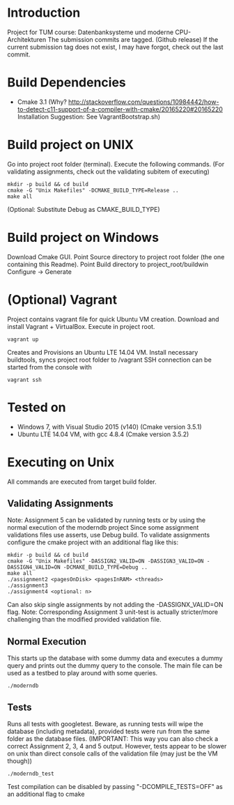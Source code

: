 # Introduction
Project for TUM course: Datenbanksysteme und moderne CPU-Architekturen 
The submission commits are tagged. (Github release) If the current submission tag does not exist, I may have forgot, check out the last commit.

# Build Dependencies
* Cmake 3.1 (Why? http://stackoverflow.com/questions/10984442/how-to-detect-c11-support-of-a-compiler-with-cmake/20165220#20165220 Installation Suggestion: See VagrantBootstrap.sh)

# Build project on UNIX
Go into project root folder (terminal). Execute the following commands.
(For validating assignments, check out the validating subitem of executing)
```
mkdir -p build && cd build
cmake -G "Unix Makefiles" -DCMAKE_BUILD_TYPE=Release ..
make all
```
(Optional: Substitute Debug as CMAKE_BUILD_TYPE)

# Build project on Windows
Download Cmake GUI. Point Source directory to project root folder (the one containing this Readme).
Point Build directory to project_root/buildwin
Configure -> Generate

# (Optional) Vagrant
Project contains vagrant file for quick Ubuntu VM creation.
Download and install Vagrant + VirtualBox.
Execute in project root.
```
vagrant up
```
Creates and Provisions an Ubuntu LTE 14.04 VM. Install necessary buildtools, syncs project root folder to
/vagrant
SSH connection can be started from the console with
```
vagrant ssh
```

# Tested on
* Windows 7, with Visual Studio 2015 (v140) (Cmake version 3.5.1)
* Ubuntu LTE 14.04 VM, with gcc 4.8.4 (Cmake version 3.5.2)

# Executing on Unix
All commands are executed from target build folder.

## Validating Assignments
Note: Assignment 5 can be validated by running tests or by using the normal execution of the moderndb project
Since some assignment validations files use asserts, use Debug build.
To validate assignments configure the cmake project with an additional flag like this:
```
mkdir -p build && cd build
cmake -G "Unix Makefiles" -DASSIGN2_VALID=ON -DASSIGN3_VALID=ON -DASSIGN4_VALID=ON -DCMAKE_BUILD_TYPE=Debug ..
make all
./assignment2 <pagesOnDisk> <pagesInRAM> <threads>
./assignment3
./assignment4 <optional: n>
```
Can also skip single assignments by not adding the -DASSIGNX_VALID=ON flag.
Note: Corresponding Assignment 3 unit-test is actually stricter/more challenging than the modified provided validation file.

## Normal Execution
This starts up the database with some dummy data and executes a dummy query and prints out the dummy query to the console.
The main file can be used as a testbed to play around with some queries.
```
./moderndb
```

## Tests
Runs all tests with googletest. Beware, as running tests will wipe the database (including metadata), 
provided tests were run from the same folder as the database files.
(IMPORTANT: This way you can also check a correct Assignment 2, 3, 4 and 5 output. 
However, tests appear to be slower on unix than direct console calls of the validation file (may just be the VM though))
```
./moderndb_test
```
Test compilation can be disabled by passing "-DCOMPILE_TESTS=OFF" as an
additional flag to cmake
